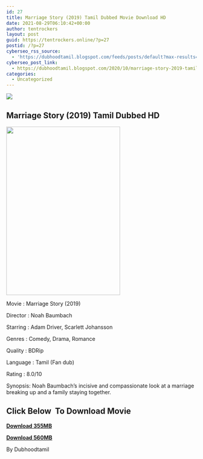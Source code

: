 ```yaml
---
id: 27
title: Marriage Story (2019) Tamil Dubbed Movie Download HD
date: 2021-08-29T06:10:42+00:00
author: tentrockers
layout: post
guid: https://tentrockers.online/?p=27
postid: /?p=27
cyberseo_rss_source:
  - 'https://dubhoodtamil.blogspot.com/feeds/posts/default?max-results=150&start-index=1'
cyberseo_post_link:
  - https://dubhoodtamil.blogspot.com/2020/10/marriage-story-2019-tamil-dubbed-movie.html
categories:
  - Uncategorized
---
```

<div class="media_block">
  <img src="https://1.bp.blogspot.com/-5-QKXcDeh0E/X5EOI2wgEUI/AAAAAAAACzM/EsKzir-3CzY1J0IB4J9bV7eRJG59pL_3QCNcBGAsYHQ/s72-w301-h445-c/MV5BZGVmY2RjNDgtMTc3Yy00YmY0LTgwODItYzBjNWJhNTRlYjdkXkEyXkFqcGdeQXVyMjM4NTM5NDY%2540._V1_.jpg" class="media_thumbnail" />
</div>

## Marriage Story (2019) Tamil Dubbed HD

<div class="separator">
  <a href="https://1.bp.blogspot.com/-5-QKXcDeh0E/X5EOI2wgEUI/AAAAAAAACzM/EsKzir-3CzY1J0IB4J9bV7eRJG59pL_3QCNcBGAsYHQ/s2048/MV5BZGVmY2RjNDgtMTc3Yy00YmY0LTgwODItYzBjNWJhNTRlYjdkXkEyXkFqcGdeQXVyMjM4NTM5NDY%2540._V1_.jpg" imageanchor="1"><img loading="lazy" border="0" data-original-height="2048" data-original-width="1383" height="445" src="https://1.bp.blogspot.com/-5-QKXcDeh0E/X5EOI2wgEUI/AAAAAAAACzM/EsKzir-3CzY1J0IB4J9bV7eRJG59pL_3QCNcBGAsYHQ/w301-h445/MV5BZGVmY2RjNDgtMTc3Yy00YmY0LTgwODItYzBjNWJhNTRlYjdkXkEyXkFqcGdeQXVyMjM4NTM5NDY%2540._V1_.jpg" width="301" /></a>
</div>

Movie	<span></span>:	<span></span>Marriage Story (2019)&nbsp;

Director	<span></span>:	<span></span>Noah Baumbach&nbsp;

Starring	<span></span>:	<span></span>Adam Driver, Scarlett Johansson&nbsp;

Genres	<span></span>:	<span></span>Comedy, Drama, Romance&nbsp;

Quality	<span></span>:	<span></span>BDRip&nbsp;

Language :	<span></span>Tamil (Fan dub)

Rating	<span></span>:	<span></span>8.0/10&nbsp;

Synopsis: Noah Baumbach&#8217;s incisive and compassionate look at a marriage breaking up and a family staying together.

## **<span>Click Below&nbsp; To Download Movie</span>**

**<span><a href="https://oncehelp.com/marriage-1" target="_blank" rel="noopener">Download 355MB</a></span>**

**<span><a href="https://oncehelp.com/mariage-2" target="_blank" rel="noopener">Download 560MB</a></span>**

By Dubhoodtamil
